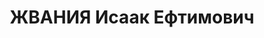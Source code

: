 ---
title: ЖВАНИЯ Исаак Ефтимович
description: "- умер в 1937, с 1913 член РСДРП(б) \n  Послужной список \n  1932 -\
  \ 1934  1-й секретарь Юго-Осетинского обкома КП(б) Грузии"
---